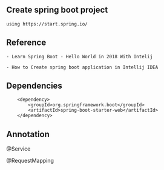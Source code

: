 ## Create spring boot project
    using https://start.spring.io/
    
    
## Reference
    - Learn Spring Boot - Hello World in 2018 With Intelij
     
    - How to Create spring boot application in Intellij IDEA


## Dependencies
```
    <dependency>
        <groupId>org.springframework.boot</groupId>
        <artifactId>spring-boot-starter-web</artifactId>
    </dependency>
```


## Annotation
@Service

@RequestMapping
